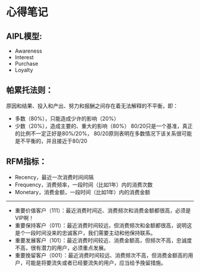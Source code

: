 
# 心得笔记


## AIPL模型:
* Awareness
* Interest
* Purchase
* Loyalty

## 帕累托法则：
原因和结果、投入和产出、努力和报酬之间存在着无法解释的不平衡，即：
* 多数（80%），只能造成少许的影响（20%）
* 少数（20%），造成主要的、重大的影响（80%）
80/20只是一个基准，真正的比例不一定正好是80%/20%， 80/20原则表明在多数情况下该关系很可能是不平衡的，并且接近于80/20

## RFM指标：
* Recency，最近一次消费时间间隔
* Frequency，消费频率，一段时间（比如1年）内的消费次数
* Monetary，消费金额，一段时间（比如1年）内的消费金额

-------------

* 重要价值客户（111）：最近消费时间近、消费频次和消费金额都很高，必须是VIP啊！
* 重要保持客户（011）：最近消费时间较远，但消费频次和金额都很高，说明这是个一段时间没来的忠诚客户，我们需要主动和他保持联系。
* 重要发展客户（101）：最近消费时间较近、消费金额高，但频次不高，忠诚度不高，很有潜力的用户，必须重点发展。
* 重要挽留客户（001）：最近消费时间较远、消费频次不高，但消费金额高的用户，可能是将要流失或者已经要流失的用户，应当给予挽留措施。
